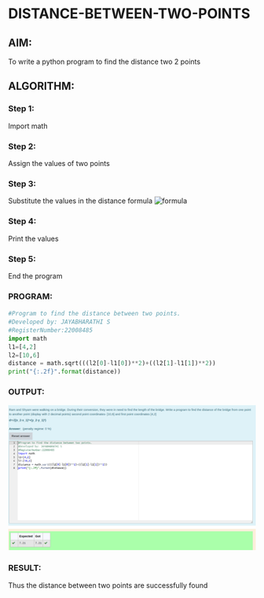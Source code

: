 # DISTANCE-BETWEEN-TWO-POINTS

## AIM:

To write a python program to find the distance two 2 points

## ALGORITHM:

### Step 1: 
Import math
### Step 2: 
Assign the values of two points
### Step 3: 
Substitute the values in the distance formula  ![formula](/formula.jpg)
### Step 4: 
Print the values
### Step 5: 
End the program

### PROGRAM:
```python
#Program to find the distance between two points.
#Developed by: JAYABHARATHI S
#RegisterNumber:22008485
import math
l1=[4,2]
l2=[10,6]
distance = math.sqrt(((l2[0]-l1[0])**2)+((l2[1]-l1[1])**2))
print("{:.2f}".format(distance))
```

### OUTPUT:
![](./distance.png)

### RESULT:
Thus the distance between two points are successfully found
